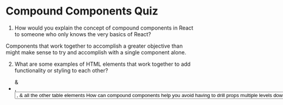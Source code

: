# Compound Components Quiz

1. How would you explain the concept of compound components in React to someone who
   only knows the very basics of React?

Components that work together to accomplish a greater objective than might make
sense to try and accomplish with a single component alone.

2. What are some examples of HTML elements that work together to add functionality
   or styling to each other?

<ul> & <li>, <select> & <option>, <table> & all the other table elements

3. How can compound components help you avoid having to drill props multiple levels
   down?

Compound component "flatten" the heirarchy that I would otherwise need to pass
props through. Since I need to provide the children to render, the parent-most
component has direct access to those "grandchild" components, to which it can
pass whatever props it needs to pass directly.
